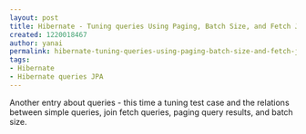 ```yaml
---
layout: post
title: Hibernate - Tuning queries Using Paging, Batch Size, and Fetch Joins
created: 1220018467
author: yanai
permalink: hibernate-tuning-queries-using-paging-batch-size-and-fetch-joins
tags:
- Hibernate
- Hibernate queries JPA
---
```

<p>Another entry about queries - this time a tuning test case and the relations between simple queries, join fetch queries, paging query results, and batch size.</p>
